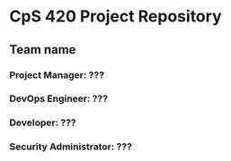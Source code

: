 # CpS 420 Project Repository
## Team name
### Project Manager: ???
### DevOps Engineer: ???
### Developer: ???
### Security Administrator: ???
